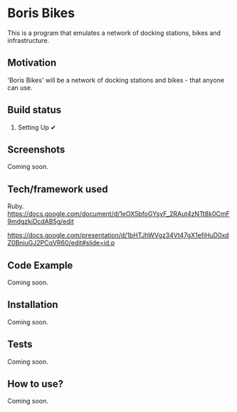 # Boris Bikes #

This is a program that emulates a network of docking stations, bikes and infrastructure.

## Motivation ##

'Boris Bikes' will be a network of docking stations and bikes - that anyone can use.

## Build status ##
1. Setting Up ✔

## Screenshots ##
Coming soon.

## Tech/framework used ##
Ruby.
https://docs.google.com/document/d/1eOX5bfoGYsyF_2RAut4zNTt8k0CmF9mdgzkjDcdAB5g/edit

https://docs.google.com/presentation/d/1bHTJhWVgz34Vt47gX1efiHuD0xdZ0BniuGJ2PCqVR60/edit#slide=id.p

## Code Example ##
Coming soon.

## Installation ##
Coming soon.

## Tests ##
Coming soon.

## How to use? ##
Coming soon.
